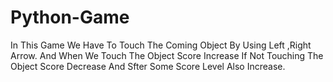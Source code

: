 # Python-Game
In This Game We Have To Touch The Coming Object By Using Left ,Right Arrow. And When We Touch The Object Score Increase If Not Touching The Object Score Decrease And Sfter Some Score Level Also Increase.
